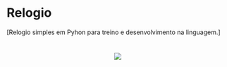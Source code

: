 # Relogio
[Relogio simples em Pyhon para treino e desenvolvimento na linguagem.]
<h1 align = "center"> <img src = "https://github.com/xrdaniel/Relogio/assets/125705404/c1f43235-6dc9-4723-b775-cf13def2abd4" /><h1/>

